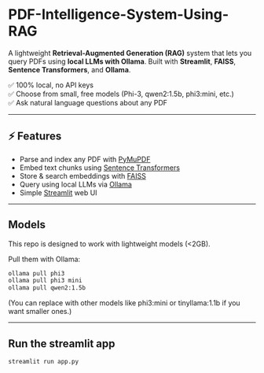 # PDF-Intelligence-System-Using-RAG
A lightweight **Retrieval-Augmented Generation (RAG)** system that lets you query PDFs using **local LLMs with Ollama**.   Built with **Streamlit**, **FAISS**, **Sentence Transformers**, and **Ollama**.  

✅ 100% local, no API keys  
✅ Choose from small, free models (Phi-3, qwen2:1.5b, phi3:mini, etc.)  
✅ Ask natural language questions about any PDF  

---

## ⚡ Features
- Parse and index any PDF with [PyMuPDF](https://pymupdf.readthedocs.io/)  
- Embed text chunks using [Sentence Transformers](https://www.sbert.net/)  
- Store & search embeddings with [FAISS](https://github.com/facebookresearch/faiss)  
- Query using local LLMs via [Ollama](https://ollama.ai)  
- Simple [Streamlit](https://streamlit.io/) web UI

---

## Models

This repo is designed to work with lightweight models (<2GB).

Pull them with Ollama:

```bash
ollama pull phi3
ollama pull phi3 mini
ollama pull qwen2:1.5b
```

(You can replace with other models like phi3:mini or tinyllama:1.1b if you want smaller ones.)

---

## Run the streamlit app

```bash
streamlit run app.py
```
